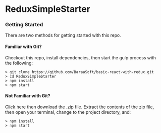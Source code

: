 # ReduxSimpleStarter



### Getting Started

There are two methods for getting started with this repo.

#### Familiar with Git?
Checkout this repo, install dependencies, then start the gulp process with the following:

```
> git clone https://github.com/BaraaSoft/basic-react-with-redux.git
> cd ReduxSimpleStarter
> npm install
> npm start
```

#### Not Familiar with Git?
Click [here](https://github.com/BaraaSoft/basic-react-with-redux/archive/master.zip) then download the .zip file.  Extract the contents of the zip file, then open your terminal, change to the project directory, and:

```
> npm install
> npm start
```
